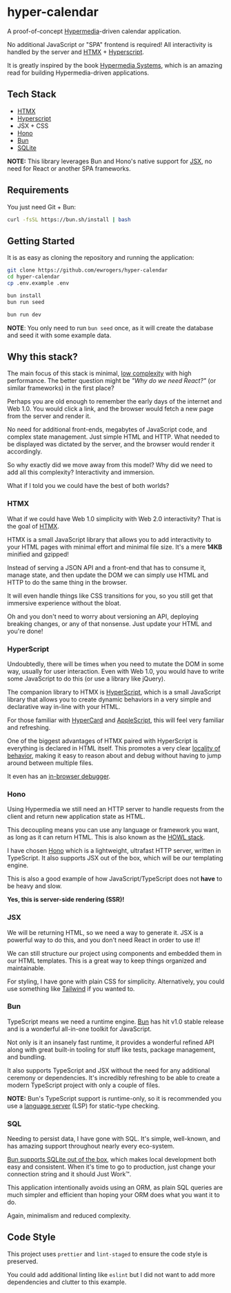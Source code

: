 # hyper-calendar

A proof-of-concept [Hypermedia](https://en.wikipedia.org/wiki/Hypermedia)-driven calendar application.

No additional JavaScript or "SPA" frontend is required!
All interactivity is handled by the server and [HTMX](https://htmx.org) + [Hyperscript](https://hyperscript.org/).

It is greatly inspired by the book [Hypermedia Systems](https://hypermedia.systems/), which is an amazing read for building Hypermedia-driven applications.

## Tech Stack

- [HTMX](https://htmx.org)
- [Hyperscript](https://hyperscript.org/)
- JSX + CSS
- [Hono](https://hono.dev/)
- [Bun](https://bun.sh)
- [SQLite](https://www.sqlite.org/index.html)

**NOTE:** This library leverages Bun and Hono's native support for [JSX](https://bun.sh/docs/runtime/jsx), no need for React or another SPA frameworks.

## Requirements

You just need Git + Bun:

```bash
curl -fsSL https://bun.sh/install | bash
```

## Getting Started

It is as easy as cloning the repository and running the application:

```bash
git clone https://github.com/ewrogers/hyper-calendar
cd hyper-calendar
cp .env.example .env

bun install
bun run seed

bun run dev
```

**NOTE**: You only need to run `bun seed` once, as it will create the database and seed it with some example data.

## Why this stack?

The main focus of this stack is minimal, [low complexity](https://grugbrain.dev/) with high performance.
The better question might be *"Why do we need React?"* (or similar frameworks) in the first place?

Perhaps you are old enough to remember the early days of the internet and Web 1.0.
You would click a link, and the browser would fetch a new page from the server and render it.

No need for additional front-ends, megabytes of JavaScript code, and complex state management. Just simple HTML and HTTP.
What needed to be displayed was dictated by the server, and the browser would render it accordingly.

So why exactly did we move away from this model? Why did we need to add all this complexity? Interactivity and immersion.

What if I told you we could have the best of both worlds?

### HTMX

What if we could have Web 1.0 simplicity with Web 2.0 interactivity? That is the goal of [HTMX](https://htmx.org).

HTMX is a small JavaScript library that allows you to add interactivity to your HTML pages with minimal effort
and minimal file size. It's a mere **14KB** minified and gzipped!

Instead of serving a JSON API and a front-end that has to consume it, manage state, and then update the DOM
we can simply use HTML and HTTP to do the same thing in the browser.

It will even handle things like CSS transitions for you, so you still get that immersive experience without the bloat.

Oh and you don't need to worry about versioning an API, deploying breaking changes, or any of that nonsense.
Just update your HTML and you're done!

### HyperScript

Undoubtedly, there will be times when you need to mutate the DOM in some way, usually for user interaction.
Even with Web 1.0, you would have to write some JavaScript to do this (or use a library like jQuery).

The companion library to HTMX is [HyperScript](https://hyperscript.org/), which is a small JavaScript library
that allows you to create dynamic behaviors in a very simple and declarative way in-line with your HTML.

For those familiar with [HyperCard](https://hypercard.org/) and [AppleScript](https://en.wikipedia.org/wiki/AppleScript),
this will feel very familiar and refreshing.

One of the biggest advantages of HTMX paired with HyperScript is everything is declared in HTML itself.
This promotes a very clear [locality of behavior](https://htmx.org/essays/locality-of-behaviour/),
making it easy to reason about and debug without having to jump around between multiple files.

It even has an [in-browser debugger](https://hyperscript.org/hdb/).

### Hono

Using Hypermedia we still need an HTTP server to handle requests from the client and return new application state as HTML.

This decoupling means you can use any language or framework you want, as long as it can return HTML.
This is also known as the [HOWL stack](https://htmx.org/essays/hypermedia-on-whatever-youd-like/).

I have chosen [Hono](https://hono.dev/) which is a lightweight, ultrafast HTTP server, written in TypeScript.
It also supports JSX out of the box, which will be our templating engine.

This is also a good example of how JavaScript/TypeScript does not **have** to be heavy and slow.

**Yes, this is server-side rendering (SSR)!**

### JSX

We will be returning HTML, so we need a way to generate it.
JSX is a powerful way to do this, and you don't need React in order to use it!

We can still structure our project using components and embedded them in our HTML templates.
This is a great way to keep things organized and maintainable.

For styling, I have gone with plain CSS for simplicity.
Alternatively, you could use something like [Tailwind](https://tailwindcss.com/) if you wanted to.

### Bun

TypeScript means we need a runtime engine. [Bun](https://bun.sh/) has hit v1.0 stable release and is a wonderful all-in-one toolkit for JavaScript.

Not only is it an insanely fast runtime, it provides a wonderful refined API along with great built-in tooling for stuff like tests, package management, and bundling.

It also supports TypeScript and JSX without the need for any additional ceremony or dependencies. It's incredibly refreshing to be able to create a modern TypeScript project with only a couple of files.

**NOTE:** Bun's TypeScript support is runtime-only, so it is recommended you use a [language server](https://github.com/typescript-language-server/typescript-language-server) (LSP) for static-type checking.

### SQL

Needing to persist data, I have gone with SQL. It's simple, well-known, and has amazing support throughout nearly every eco-system.

[Bun supports SQLite out of the box](https://bun.sh/docs/api/sqlite), which makes local development both easy and consistent. When it's time to go to production, just change your connection string and it should Just Work™.

This application intentionally avoids using an ORM, as plain SQL queries are much simpler and efficient than hoping your ORM does what you want it to do.

Again, minimalism and reduced complexity.

## Code Style

This project uses `prettier` and `lint-staged` to ensure the code style is preserved.

You could add additional linting like `eslint` but I did not want to add more dependencies and clutter to this example.
